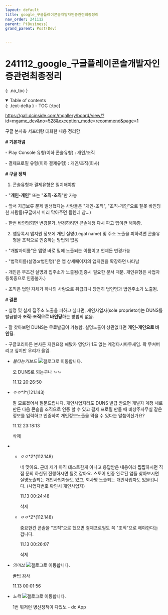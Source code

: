 ```yaml
---
layout: default
title: google_구글플레이콘솔개발자인증관련최종정리
nav_order: 241112
parent: P(Business)
grand_parent: Post(Dev)


---
```


# 241112_google_구글플레이콘솔개발자인증관련최종정리

{: .no_toc }

<details open markdown="block">
  <summary>
    Table of contents
  </summary>
  {: .text-delta }
- TOC
{:toc}
</details>
<!------------------------------------ STEP ------------------------------------>

https://gall.dcinside.com/mgallery/board/view/?id=mgame_dev&no=528&exception_mode=recommend&page=1

구글 본사측 서포터랑 대화한 내용 정리함



**# 기본개념**

\- Play Console 유형(이하 콘솔유형) : 개인/조직

\- 결제프로필 유형(이하 결제유형) : 개인/조직(회사)



**# 구글 정책**

1. 콘솔유형과 결제유형은 일치해야함

\- "**개인-개인**" 또는 "**조직-조직**"만 가능

\- 앞서 지급보류 문제 발생했다는 사람들은 "개인-조직", "조직-개인"으로 잘못 바인딩한 사람들(구글에서 미리 막아주면 될텐데 참...)

\- 한번 바인딩되면 변경불가. 변경하려면 콘솔계정 다시 파고 앱이관 해야함.



2. 앱등록시 앱지원 정보에 개인 실명(Legal name) 및 주소 노출을 피하려면 콘솔유형을 조직으로 인증하는 방법외 없음

\- "개발자이름"은 앱명 바로 밑에 노출되는 이름이고 언제든 변경가능

\- "법적이름(실명or법인명)"은 앱 상세페이지의 앱지원을 확장하면 나타남

\- 개인은 무조건 실명과 집주소가 노출됨(인증시 필요한 문서 때문. 개인유형은 사업자등록증으로 인증불가.)

\- 조직은 법인 자체가 하나의 사람으로 취급되니 당연히 법인명과 법인주소가 노출됨.



**# 결론**

\- 실명 및 실제 집주소 노출을 피하고 싶다면, 개인사업자(sole proprietor)는 DUNS를 발급받아 **조직-조직으로 바인딩**하는 방법외 없음.

\- 잘 찾아보면 DUNS는 무료발급이 가능함. 실명노출이 상관없다면 **개인-개인으로 바인딩**.

\- 구글코리아든 본사든 지원요청 해봤자 영양가 1도 없는 계정다시파무새임. 확 무쳐버리고 싶지만 우리가 을임.





- *불타는키보드* ![갤로그로 이동합니다.](https://nstatic.dcinside.com/dc/w/images/fix_nik.gif)

  오 DUNS로 되는구나 ㄳㄳ

  11.12 20:26:50

- *ㅇㅇ\*1**(121.143)

  잘 모르겠어서 질문드립니다. 개인사업자라도 DUNS 발급 받으면 개발자 계정 새로 만든 다음 콘솔을 조직으로 인증 할 수 있고 결제 프로필 만들 때 비상주사무실 같은 정보를 입력하고 인증하여 개인정보노출을 막을 수 있다는 말씀이신가요?

  11.12 23:18:13

  삭제

- - *ㅇㅇ\*2**(112.148)

    네 맞아요. 근데 제가 아직 테스트한게 아니고 응답받은 내용이라 찝찝하시면 직접 문의 하신뒤 진행하시면 될것 같아요.
    스토어 인증 완료된 앱들 찾아보시면 실명노출되는 개인사업자들도 있고, 회사명 노출되는 개인사업자도 있을겁니다. (사업자번호 확인시 개인사업자)

    11.13 00:24:48

    삭제

  - *ㅇㅇ\*2**(112.148)

    중요한건 콘솔을 "조직"으로 했으면 결제프로필도 꼭 "조직"으로 해야한다는 겁니다.

    11.13 00:26:07

    삭제

- *잉어쓰* ![갤로그로 이동합니다.](https://nstatic.dcinside.com/dc/w/images/fix_nik.gif)

  꿀팁 감사

  11.13 00:01:56

   

- *노력* ![갤로그로 이동합니다.](https://nstatic.dcinside.com/dc/w/images/fix_nik.gif)

  1번 뭐저런 병신정책이 다있노 - dc App
